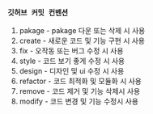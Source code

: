 ### `깃허브 커밋 컨벤션`
1. pakage - pakage 다운 또는 삭제 시 사용
2. create - 새로운 코드 및 기능 구현 시 사용
3. fix - 오작동 또는 버그 수정 시 사용
4. style - 코드 보기 좋게 수정 시 사용
5. design - 디자인 및 ui 수정 시 사용
6. refactor - 코드 최적화 및 모듈화 시 사용
7. remove - 코드 제거 및 기능 삭제시 사용
8. modify - 코드 변경 및 기능 수정시 사용